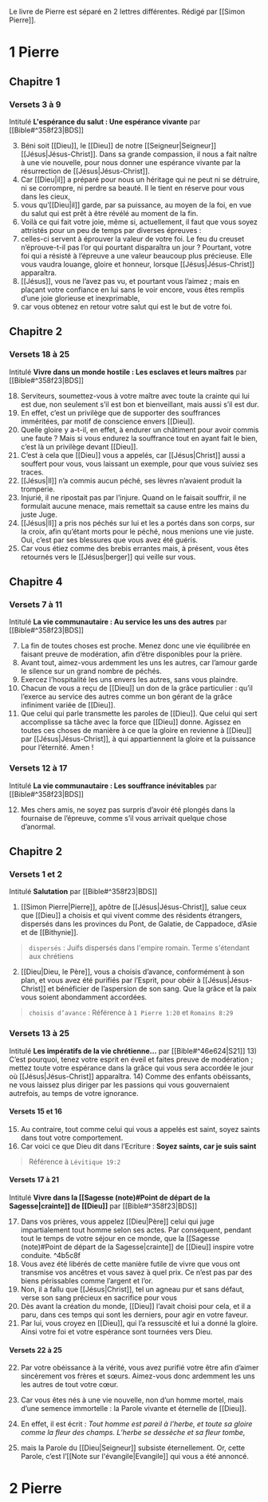 Le livre de Pierre est séparé en 2 lettres différentes. Rédigé par [[Simon Pierre]].
# 1 Pierre
## Chapitre 1
### Versets 3 à 9
Intitulé **L'espérance du salut : Une espérance vivante** par [[Bible#^358f23|BDS]]

3) Béni soit [[Dieu]], le [[Dieu]] de notre [[Seigneur|Seigneur]] [[Jésus|Jésus-Christ]]. Dans sa grande compassion, il nous a fait naître à une vie nouvelle, pour nous donner une espérance vivante par la résurrection de [[Jésus|Jésus-Christ]].
4) Car [[Dieu|il]] a préparé pour nous un héritage qui ne peut ni se détruire, ni se corrompre, ni perdre sa beauté. Il le tient en réserve pour vous dans les cieux,
5) vous qu’[[Dieu|il]] garde, par sa puissance, au moyen de la foi, en vue du salut qui est prêt à être révélé au moment de la fin.
6) Voilà ce qui fait votre joie, même si, actuellement, il faut que vous soyez attristés pour un peu de temps par diverses épreuves :
7) celles-ci servent à éprouver la valeur de votre foi. Le feu du creuset n’éprouve-t-il pas l’or qui pourtant disparaîtra un jour ? Pourtant, votre foi qui a résisté à l’épreuve a une valeur beaucoup plus précieuse. Elle vous vaudra louange, gloire et honneur, lorsque [[Jésus|Jésus-Christ]] apparaîtra.
8) [[Jésus]], vous ne l’avez pas vu, et pourtant vous l’aimez ; mais en plaçant votre confiance en lui sans le voir encore, vous êtes remplis d’une joie glorieuse et inexprimable,
9) car vous obtenez en retour votre salut qui est le but de votre foi.
## Chapitre 2
### Versets 18 à 25
Intitulé **Vivre dans un monde hostile : Les esclaves et leurs maîtres** par [[Bible#^358f23|BDS]]

18) Serviteurs, soumettez-vous à votre maître avec toute la crainte qui lui est due, non seulement s’il est bon et bienveillant, mais aussi s’il est dur.
19) En effet, c’est un privilège que de supporter des souffrances imméritées, par motif de conscience envers [[Dieu]].
20) Quelle gloire y a-t-il, en effet, à endurer un châtiment pour avoir commis une faute ? Mais si vous endurez la souffrance tout en ayant fait le bien, c’est là un privilège devant [[Dieu]].
21) C’est à cela que [[Dieu]] vous a appelés, car [[Jésus|Christ]] aussi a souffert pour vous, vous laissant un exemple, pour que vous suiviez ses traces.
22) [[Jésus|Il]] n’a commis aucun péché, ses lèvres n’avaient produit la tromperie.
23) Injurié, il ne ripostait pas par l’injure. Quand on le faisait souffrir, il ne formulait aucune menace, mais remettait sa cause entre les mains du juste Juge.
24) [[Jésus|Il]] a pris nos péchés sur lui et les a portés dans son corps, sur la croix, afin qu’étant morts pour le péché, nous menions une vie juste. Oui, c’est par ses blessures que vous avez été guéris.
25) Car vous étiez comme des brebis errantes mais, à présent, vous êtes retournés vers le [[Jésus|berger]] qui veille sur vous.
## Chapitre 4
### Versets 7 à 11
Intitulé **La vie communautaire : Au service les uns des autres** par [[Bible#^358f23|BDS]]

7) La fin de toutes choses est proche. Menez donc une vie équilibrée en faisant preuve de modération, afin d’être disponibles pour la prière.
8) Avant tout, aimez-vous ardemment les uns les autres, car l’amour garde le silence sur un grand nombre de péchés.
9) Exercez l’hospitalité les uns envers les autres, sans vous plaindre.
10) Chacun de vous a reçu de [[Dieu]] un don de la grâce particulier : qu’il l’exerce au service des autres comme un bon gérant de la grâce infiniment variée de [[Dieu]].
11) Que celui qui parle transmette les paroles de [[Dieu]]. Que celui qui sert accomplisse sa tâche avec la force que [[Dieu]] donne. Agissez en toutes ces choses de manière à ce que la gloire en revienne à [[Dieu]] par [[Jésus|Jésus-Christ]], à qui appartiennent la gloire et la puissance pour l’éternité. Amen !
### Versets 12 à 17
Intitulé **La vie communautaire : Les souffrance inévitables** par [[Bible#^358f23|BDS]]

12) Mes chers amis, ne soyez pas surpris d’avoir été plongés dans la fournaise de l’épreuve, comme s’il vous arrivait quelque chose d’anormal.
## Chapitre 2
### Versets 1 et 2
Intitulé **Salutation** par [[Bible#^358f23|BDS]]

1) [[Simon Pierre|Pierre]], apôtre de [[Jésus|Jésus-Christ]], salue ceux que [[Dieu]] a choisis et qui vivent comme des résidents étrangers, dispersés dans les provinces du Pont, de Galatie, de Cappadoce, d’Asie et de [[Bithynie]].

> `dispersés` : Juifs dispersés dans l'empire romain. Terme s'étendant aux chrétiens

2) [[Dieu|Dieu, le Père]], vous a choisis d’avance, conformément à son plan, et vous avez été purifiés par l’Esprit, pour obéir à [[Jésus|Jésus-Christ]] et bénéficier de l’aspersion de son sang. Que la grâce et la paix vous soient abondamment accordées.

> `choisis d’avance` : Référence à `1 Pierre 1:20` et `Romains 8:29`

### Versets 13 à 25
Intitulé **Les impératifs de la vie chrétienne...** par [[Bible#^46e624|S21]]
13) C’est pourquoi, tenez votre esprit en éveil et faites preuve de modération ; mettez toute votre espérance dans la grâce qui vous sera accordée le jour où [[Jésus|Jésus-Christ]] apparaîtra.
14) Comme des enfants obéissants, ne vous laissez plus diriger par les passions qui vous gouvernaient autrefois, au temps de votre ignorance.
#### Versets 15 et 16
15) Au contraire, tout comme celui qui vous a appelés est saint, soyez saints dans tout votre comportement.
16) Car voici ce que Dieu dit dans l’Ecriture : **Soyez saints, car je suis saint**
> Référence à `Lévitique 19:2`

#### Versets 17 à 21
Intitulé **Vivre dans la [[Sagesse (note)#Point de départ de la Sagesse|crainte]] de [[Dieu]]** par [[Bible#^358f23|BDS]]

17) Dans vos prières, vous appelez [[Dieu|Père]] celui qui juge impartialement tout homme selon ses actes. Par conséquent, pendant tout le temps de votre séjour en ce monde, que la [[Sagesse (note)#Point de départ de la Sagesse|crainte]] de [[Dieu]] inspire votre conduite. ^4b5c8f
18) Vous avez été libérés de cette manière futile de vivre que vous ont transmise vos ancêtres et vous savez à quel prix. Ce n’est pas par des biens périssables comme l’argent et l’or.
19) Non, il a fallu que [[Jésus|Christ]], tel un agneau pur et sans défaut, verse son sang précieux en sacrifice pour vous
20) Dès avant la création du monde, [[Dieu]] l’avait choisi pour cela, et il a paru, dans ces temps qui sont les derniers, pour agir en votre faveur.
21) Par lui, vous croyez en [[Dieu]], qui l’a ressuscité et lui a donné la gloire. Ainsi votre foi et votre espérance sont tournées vers Dieu.

#### Versets 22 à 25
22) Par votre obéissance à la vérité, vous avez purifié votre être afin d’aimer sincèrement vos frères et sœurs. Aimez-vous donc ardemment les uns les autres de tout votre cœur.
23) Car vous êtes nés à une vie nouvelle, non d’un homme mortel, mais d’une semence immortelle : la Parole vivante et éternelle de [[Dieu]].
24) En effet, il est écrit :
    *Tout homme est pareil à l’herbe,*
    *et toute sa gloire comme la fleur des champs.*
    *L’herbe se dessèche et sa fleur tombe,*

25) mais la Parole du [[Dieu|Seigneur]] subsiste éternellement.
    Or, cette Parole, c’est l’[[Note sur l'évangile|Evangile]] qui vous a été annoncé.
# 2 Pierre
